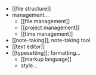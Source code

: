 - [[file structure]]
- management...
    - [[file management]]
    - [[project management]]
    - [[time management]]
- [[note-taking]]; note-taking tool
- [[text editor]]
- [[typesetting]]; formatting...
    - [[markup language]]
    - style...
